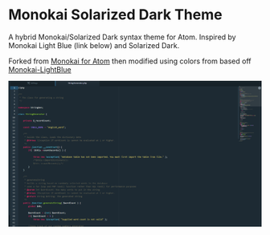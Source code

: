 # Monokai Solarized Dark Theme

A hybrid Monokai/Solarized Dark syntax theme for Atom. Inspired by Monokai Light Blue (link below) and Solarized Dark.

Forked from [Monokai for Atom](https://atom.io/themes/monokai) then modified using colors from based off
[Monokai-LightBlue](https://github.com/Kikobeats/Monokai-LightBlue.tmTheme)

![](https://raw.githubusercontent.com/elliottpost/monokai-light-blue/master/screenshot.png)
